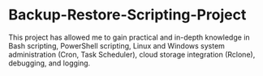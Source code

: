 # Backup-Restore-Scripting-Project
This project has allowed me to gain practical and in-depth knowledge in Bash scripting, PowerShell scripting, Linux and Windows system administration (Cron, Task Scheduler), cloud storage integration (Rclone), debugging, and logging.
